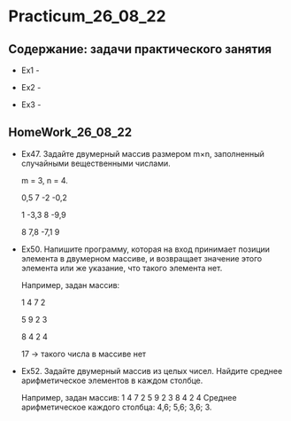 # Practicum_26_08_22

## Содержание: задачи практического занятия

* Ex1 - 

* Ex2 -  

* Ex3 -  


## HomeWork_26_08_22

* Ex47. Задайте двумерный массив размером m×n, заполненный случайными вещественными числами.

  m = 3, n = 4.

  0,5  7   -2  -0,2

  1   -3,3  8  -9,9

  8   7,8 -7,1   9

* Ex50. Напишите программу, которая на вход принимает позиции элемента в двумерном массиве, и возвращает значение этого элемента или же указание, что такого элемента нет.

  Например, задан массив:

  1 4 7 2

  5 9 2 3

  8 4 2 4

  17 -> такого числа в массиве нет

* Ex52. Задайте двумерный массив из целых чисел. Найдите среднее арифметическое элементов в каждом столбце.

  Например, задан массив:
  1 4 7 2
  5 9 2 3
  8 4 2 4
  Среднее арифметическое каждого столбца: 4,6; 5,6; 3,6; 3.
